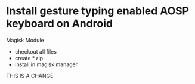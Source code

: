 # Install gesture typing enabled AOSP keyboard on Android

Magisk Module

- checkout all files
- create *.zip
- install in magisk manager


THIS IS A CHANGE
